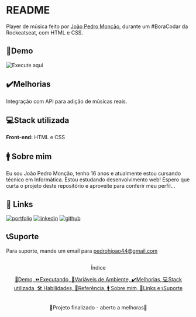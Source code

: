 
# README

Player de música feito por [João Pedro Monção](https://github.com/jpmoncao), durante um #BoraCodar da Rockeatseat, com HTML e CSS.

##

## 🚀Demo

![Execute aqui](https://jpmoncao.github.io/music-player)
    
## ✔️Melhorias
Integração com API para adição de músicas reais.


## 💻Stack utilizada
**Front-end:** HTML e CSS

## 🚹 Sobre mim
Eu sou João Pedro Monção, tenho 16 anos e atualmente estou cursando técnico em Informática. Estou estudando desenvolvimento web! Espero que curta o projeto deste repositório e aproveite para conferir meu perfil...


## 🔗 Links
[![portfolio](https://img.shields.io/badge/portfolio-000?style=for-the-badge&logo=ko-fi&logoColor=white)](https://jpmoncao.netlify.app)
[![linkedin](https://img.shields.io/badge/linkedin-0A66C2?style=for-the-badge&logo=linkedin&logoColor=white)](https://www.linkedin.com/in/jpmoncao/)
[![github](https://img.shields.io/badge/github-1DA1F2?style=for-the-badge&logo=github&logoColor=white)](https://github.com/jpmoncao)


## 📞Suporte

Para suporte, mande um email para pedrohjoao44@gmail.com

##

<p align="center">Índice</p>
<p align="center">
  <a href="## 🚀Demo">🚀Demo, </a><a href="## ⏩Executando">⏩Executando, </a><a href="## 🧮Variáveis de Ambiente">🧮Variáveis de Ambiente, </a><a href="## ✔️Melhorias">✔️Melhorias, </a><a href="## 💻Stack utilizada">💻Stack utilizada, </a><a href="## 🛠 Habilidades">🛠 Habilidades, </a><a href="## 📖Referência">📖Referência, </a><a href="## 🚹 Sobre mim">🚹 Sobre mim, </a><a href="## 🔗 Links">🔗Links e </a><a href="## 📞Suporte">📞Suporte </a>
</p>

##

<p align="center">🚧Projeto finalizado - aberto a melhoras🚧</p>
